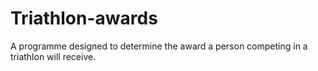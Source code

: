 # Triathlon-awards
A programme designed to determine the award a person competing in a triathlon will receive.
